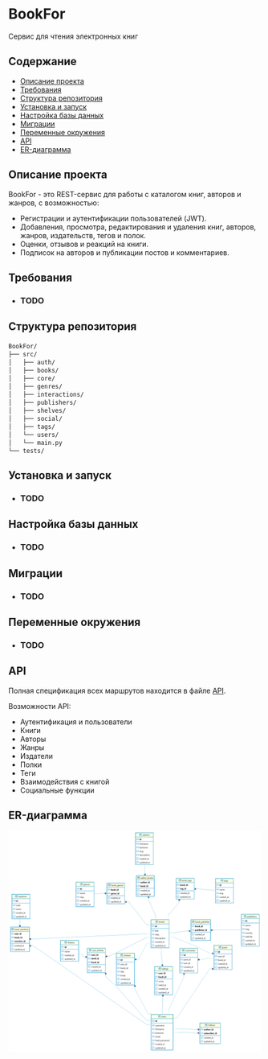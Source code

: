 # BookFor

Сервис для чтения электронных книг

## Содержание

- [Описание проекта](#описание-проекта)  
- [Требования](#требования)  
- [Структура репозитория](#структура-репозитория)  
- [Установка и запуск](#установка-и-запуск)  
- [Настройка базы данных](#настройка-базы-данных)  
- [Миграции](#миграции)  
- [Переменные окружения](#переменные-окружения)  
- [API](#api)  
- [ER-диаграмма](#er-диаграмма)

## Описание проекта

BookFor - это REST-сервис для работы с каталогом книг, авторов и жанров, с возможностью:
- Регистрации и аутентификации пользователей (JWT).
- Добавления, просмотра, редактирования и удаления книг, авторов, жанров, издательств, тегов и полок.
- Оценки, отзывов и реакций на книги.
- Подписок на авторов и публикации постов и комментариев.

## Требования

- ### TODO

## Структура репозитория

```
BookFor/
├── src/
│   ├── auth/        
│   ├── books/      
│   ├── core/        
│   ├── genres/     
│   ├── interactions/
│   ├── publishers/
│   ├── shelves/
│   ├── social/
│   ├── tags/
│   └── users/
│   └── main.py      
└── tests/        
```

## Установка и запуск

- ### TODO

## Настройка базы данных

- ### TODO

## Миграции

- ### TODO

## Переменные окружения

- ### TODO

## API

Полная спецификация всех маршрутов находится в файле [API](./docs/API.md).

Возможности API:
- Аутентификация и пользователи
- Книги
- Авторы
- Жанры
- Издатели
- Полки
- Теги
- Взаимодействия с книгой
- Социальные функции

## ER-диаграмма

![ER-диаграмма](./docs/ER-diagram.png)
